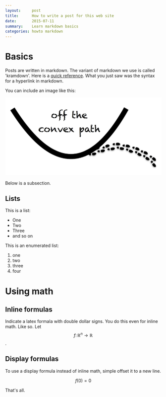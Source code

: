 ```yaml
---
layout:     post
title:      How to write a post for this web site
date:       2015-07-11
summary:    Learn markdown basics
categories: howto markdown
---
```


# Basics

Posts are written in markdown. The variant of markdown we use is called 'kramdown'. Here is a [quick reference](http://kramdown.gettalong.org/quickref.html). What you just saw was the syntax for a hyperlink in markdown.

You can include an image like this:

![logo](/assets/logo.png)

Below is a subsection.

## Lists

This is a list:

* One
* Two
* Three
* and so on

This is an enumerated list:

1. one
2. two
3. three
4. four

# Using math

## Inline formulas

Indicate a latex formala with double dollar signs. You do this even for inline math. Like so.
Let $$f\colon\mathbb{R}^n\to\mathbb{R}$$.

## Display formulas

To use a display formula instead of inline math, simple offset it to a new line.

$$
f(0) = 0
$$

That's all.
